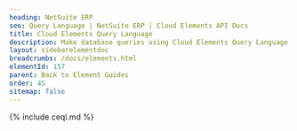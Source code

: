 ```yaml
---
heading: NetSuite ERP
seo: Query Language | NetSuite ERP | Cloud Elements API Docs
title: Cloud Elements Query Language
description: Make database queries using Cloud Elements Query Language.
layout: sidebarelementdoc
breadcrumbs: /docs/elements.html
elementId: 157
parent: Back to Element Guides
order: 45
sitemap: false
---
```


{% include ceql.md %}
